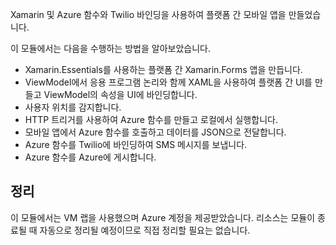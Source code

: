 Xamarin 및 Azure 함수와 Twilio 바인딩을 사용하여 플랫폼 간 모바일 앱을 만들었습니다.

이 모듈에서는 다음을 수행하는 방법을 알아보았습니다.

- Xamarin.Essentials를 사용하는 플랫폼 간 Xamarin.Forms 앱을 만듭니다.
- ViewModel에서 응용 프로그램 논리와 함께 XAML을 사용하여 플랫폼 간 UI를 만들고 ViewModel의 속성을 UI에 바인딩합니다.
- 사용자 위치를 감지합니다.
- HTTP 트리거를 사용하여 Azure 함수를 만들고 로컬에서 실행합니다.
- 모바일 앱에서 Azure 함수를 호출하고 데이터를 JSON으로 전달합니다.
- Azure 함수를 Twilio에 바인딩하여 SMS 메시지를 보냅니다.
- Azure 함수를 Azure에 게시합니다.

## <a name="clean-up"></a>정리

이 모듈에서는 VM 랩을 사용했으며 Azure 계정을 제공받았습니다. 리소스는 모듈이 종료될 때 자동으로 정리될 예정이므로 직접 정리할 필요는 없습니다.
